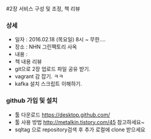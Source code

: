 #2장 서비스 구성 및 조정, 책 리뷰

### 상세
* 일자 : 2016.02.18 (목요일) 8시 ~ 무한....  
* 장소 : NHN 그린팩토리 사옥 
* 내용 :
 * 책 내용 리뷰
 * git으로 2장 업로드 파일 공유 받기. 
 * vagrant 감 잡기. ㅋㅋ
 * kafka 설치 스크립트 이해하기.

### github 가입 및 설치 
* 툴 다운로드 https://desktop.github.com/
* 툴 사용 방법 http://metalkin.tistory.com/45 참고하세요~
* sqltag 으로 repository검색 후 추가 로컬에 clone 받으세요
